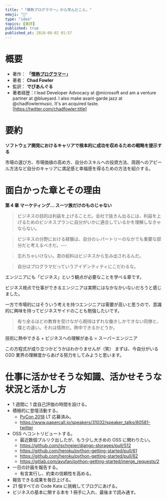 ```yaml
---
title: "「情熱プログラマー」から学んだこと。"
emoji: "📖"
type: "idea"
topics: [書評]
published: true
published_at: 2018-08-02 01:57
---
```


# 概要

- 著作： **「[情熱プログラマー](https://amzn.to/3F1sLGT)」**
- 著者： **Chad Fowler**
- 監訳： **でびあんぐる**
- 著者経歴：I lead Developer Advocacy at @microsoft and am a venture partner at @blueyard. I also make avant-garde jazz at @chadfowlermusic. It's an acquired taste.  
  [https://twitter.com/chadfowler:title]

# 要約

**ソフトウェア開発におけるキャリアで根本的に成功を収めるための戦略を提示する**

市場の選び方、市場価値の高め方、自分のスキルへの投資方法、周囲へのアピール方法など自分のキャリアに満足感と幸福感を得るための方法を紹介する。

# 面白かった章とその理由

**第 4 章 マーケティング... スーツ族だけのものじゃない**

> ビジネスの目的は利益を上げることだ。会社で抜きん出るには、利益を上げるためのビジネスプランに自分がいかに適合しているかを理解しなきゃならない。

> ビジネスの分野における経験は、自分のレパートリーのなかでも重要な部分だと考えるべきだ。---

> 忘れちゃいけない。君の給料はビジネスから生み出されるんだ。

> 自分はプログラマだっていうアイデンティティにこだわるな。

エンジニアにも「ビジネス」という観点が必要なことを学べる章です。

ビジネス視点で仕事ができるエンジニアは実際にはなかなかいないだろうと感じました。

一方で市場的にはそういう考えを持つエンジニアは需要が高いと思うので、意識的に興味を持ってビジネスサイドのことも勉強したいです。

> 有り余るほどの教育を受けながら期待はずれな働きしかできない同僚と、僕との違い。それは情熱だ。熱中できるかどうか。

技術に熱中できる + ビジネスへの理解がある = スーパーエンジニア

この方程式が成り立つかどうかはわかりませんが（笑）
まずは、今自分がいる O2O 業界の理解度からあげる努力をしてみようと思います。

# 仕事に活かせそうな知識、活かせそうな状況と活かし方

- 1 週間に 1 度自己評価の時間を設ける。
- 積極的に登壇活動する。
  - [PyCon 2018](https://pycon.jp/2018/) LT 応募済み。
  - https://www.papercall.io/speakers/31032/speaker_talks/80581-twitter
- OSS へコントリビュートする。
  - 最近数個プルリク出したが、もう少し大きめの OSS に関わりたい。
  - https://github.com/jschneier/django-storages/pull/512
  - https://github.com/heroku/python-getting-started/pull/61
  - https://github.com/heroku/python-getting-started/pull/62
  - https://gitlab.com/ayufan/python-getting-started/merge_requests/2
- 一日の計画を報告する。
  - 有言実行し、約束の信頼性を高める。
- 報告できる成果を毎日上げる。
- 21 個すべての Code Kata に挑戦してブログにあげる。
- ビジネスの基本に関する本を 1 冊手に入れ、最後まで読み通す。
